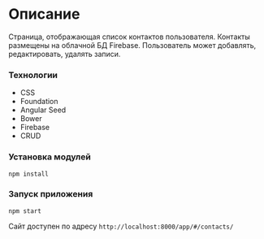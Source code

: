 # Описание
Страница, отображающая список контактов пользователя. Контакты размещены на облачной БД Firebase. Пользователь может добавлять, редактировать, удалять записи.

### Технологии
* CSS
* Foundation
* Angular Seed
* Bower
* Firebase
* CRUD

### Установка модулей
`npm install`

### Запуск приложения
`npm start`

Сайт доступен по адресу `http://localhost:8000/app/#/contacts/`
